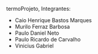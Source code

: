 termoProjeto, Integrantes:
- Caio Henrique Bastos Marques
- Murilo Ferraz Barbosa
- Paulo Daniel Neto
- Paulo Ricardo de Carvalho
- Vinicius Gabriel
